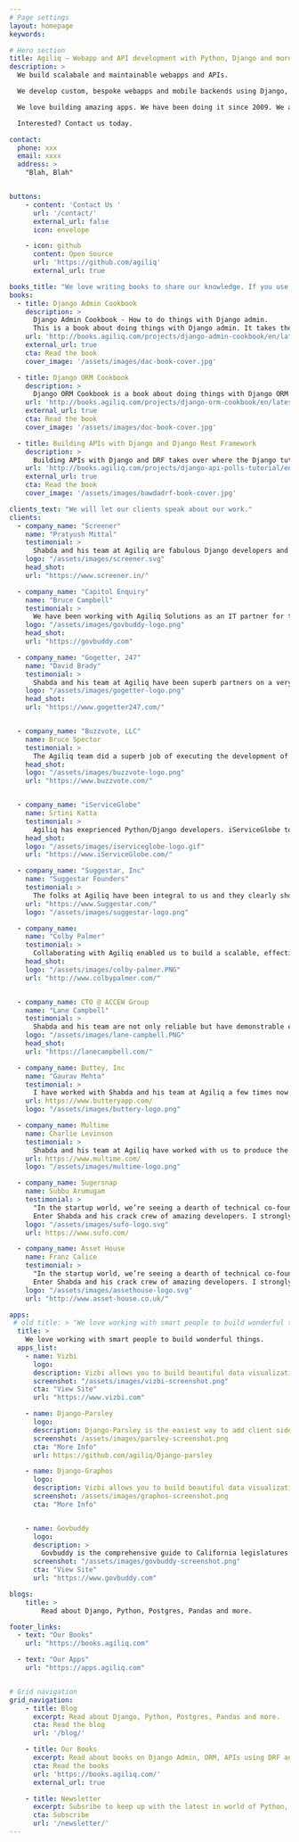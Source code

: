 ```yaml
---
# Page settings
layout: homepage
keywords:

# Hero section
title: Agiliq – Webapp and API development with Python, Django and more
description: >
  We build scalabale and maintainable webapps and APIs.

  We develop custom, bespoke webapps and mobile backends using Django, Python, Postgres, Angular and other modern tools.

  We love building amazing apps. We have been doing it since 2009. We are doing it right now, and we can do it for you.

  Interested? Contact us today.

contact:
  phone: xxx
  email: xxxx
  address: >
    "Blah, Blah"


buttons:
    - content: 'Contact Us '
      url: '/contact/'
      external_url: false
      icon: envelope

    - icon: github
      content: Open Source
      url: 'https://github.com/agiliq'
      external_url: true

books_title: "We love writing books to share our knowledge. If you use Django, these are a must read."
books:
  - title: Django Admin Cookbook
    description: >
      Django Admin Cookbook - How to do things with Django admin.
      This is a book about doing things with Django admin. It takes the form of about forty questions and common tasks with Django admin we answer.
    url: 'http://books.agiliq.com/projects/django-admin-cookbook/en/latest/'
    external_url: true
    cta: Read the book
    cover_image: '/assets/images/dac-book-cover.jpg'

  - title: Django ORM Cookbook
    description: >
      Django ORM Cookbook is a book about doing things with Django ORM and Django models. Django is a “MTV” (Model-Template-View) framework – This book provides a deep dive into the M part.
    url: 'http://books.agiliq.com/projects/django-orm-cookbook/en/latest/'
    external_url: true
    cta: Read the book
    cover_image: '/assets/images/doc-book-cover.jpg'

  - title: Building APIs with Django and Django Rest Framework
    description: >
      Building APIs with Django and DRF takes over where the Django tutorials stop. In the Django tutorials, you built a regular Django polls app. We will rebuild an API for a similar app.
    url: 'http://books.agiliq.com/projects/django-api-polls-tutorial/en/latest/'
    external_url: true
    cta: Read the book
    cover_image: '/assets/images/bawdadrf-book-cover.jpg'

clients_text: "We will let our clients speak about our work."
clients:
  - company_name: "Screener"
    name: "Pratyush Mittal"
    testimonial: >
      Shabda and his team at Agiliq are fabulous Django developers and consultants. They are skilled and they spend a dedicated time on your project. They provide constant communication and feedback which keeps your project on track. Would highly recommend them.
    logo: "/assets/images/screener.svg"
    head_shot:
    url: "https://www.screener.in/"

  - company_name: "Capitol Enquiry"
    name: "Bruce Campbell"
    testimonial: >
      We have been working with Agiliq Solutions as an IT partner for the past year, and we are delighted with their performance. They are both extremely capable and extremely professional. When our goals and directions are unclear or when they see a better solution, they are quick to let us know. Then, once we have agreed on specifics and timing, they get it done within budget and on schedule. We look forward to continuing to work with them in the years to come.
    logo: "/assets/images/govbuddy-logo.png"
    head_shot:
    url: "https://govbuddy.com"

  - company_name: "Gogetter, 247"
    name: "David Brady"
    testimonial: >
      Shabda and his team at Agiliq have been superb partners on a very complicated django project featuring celery, redis, django templates, REST APIs, Stripe integration, push notifications, and more. Shabda is easy to work with and he has made excellent recommendations on how to solve different problems from both a process and technology perspectives. I have been extremely impressed with the technical proficiency, teamwork, and communication from Shabda and his team. I look forward to a long relationship with Shabda and Agiliq.
    logo: "/assets/images/gogetter-logo.png"
    head_shot:
    url: "https://www.gogetter247.com/"


  - company_name: "Buzzvote, LLC"
    name: Bruce Spector
    testimonial: >
      The Agiliq team did a superb job of executing the development of the BuzzVote website on schedule and budget.
    head_shot:
    logo: "/assets/images/buzzvote-logo.png"
    url: "https://www.buzzvote.com/"


  - company_name: "iServiceGlobe"
    name: Srtini Katta
    testimonial: >
      Agiliq has exeprienced Python/Django developers. iServiceGlobe took the help of couple of Python/Django resources for an year. You can rely on Agiliq if you are looking for a reliable outsourcing partner to accomplish your projects within the budget
    head_shot:
    logo: "/assets/images/iserviceglobe-logo.gif"
    url: "https://www.iServiceGlobe.com/"

  - company_name: "Suggestar, Inc"
    name: "Suggestar Founders"
    testimonial: >
      The folks at Agiliq have been integral to us and they clearly show the same passion and drive for our product as we do. We are very proud to be working alongside a team of true experts who understand all aspects of our projects and execute with quality results.
    url: "https://www.Suggestar.com/"
    logo: "/assets/images/suggestar-logo.png"

  - company_name:
    name: "Colby Palmer"
    testimonial: >
      Collaborating with Agiliq enabled us to build a scalable, effective app and thanks to their good advice we managed to avoid some pitfalls that could have cost valuable hours later in the development process.
    head_shot:
    logo: "/assets/images/colby-palmer.PNG"
    url: "http://www.colbypalmer.com/"


  - company_name: CTO @ ACCEW Group
    name: "Lane Campbell"
    testimonial: >
      Shabda and his team are not only reliable but have demonstrable expertise with Django and Python unlike any other team I have worked with.  Shabda is also quite personable and wonderful to work with.
    logo: "/assets/images/lane-campbell.PNG"
    head_shot:
    url: "https://lanecampbell.com/"

  - company_name: Buttey, Inc
    name: "Gaurav Mehta"
    testimonial: >
      I have worked with Shabda and his team at Agiliq a few times now and couldn't have been more satisfied with the work. We used them for Python/Django requirements - they were thoroughly professional, hard working, responsive and very easy to communicate. I have already recommended Agiliq to others and will continue to work them in the future.
    url: https://www.butteryapp.com/
    logo: "/assets/images/buttery-logo.png"

  - company_name: Multime
    name: Charlie Levinson
    testimonial: >
      Shabda and his team at Agiliq have worked with us to produce the Multi Me version 2 platform. Development spanned over 10 months. Working with Aqiliq has been a real pleasure; communication and response time has been excellent, problem solving has been really good. Agiliq felt like part of our team and we intend to work with them in the future for new phases of development. Quality software development and speedy delivery does not have to cost the earth - I cannot recommend these guys enough!!!
    url: https://www.multime.com/
    logo: "/assets/images/multime-logo.png"

  - company_name: Sugersnap
    name: Subbu Arumugam
    testimonial: >
      "In the startup world, we’re seeing a dearth of technical co-founders in an environment where proving traction is required to raise capital and recruit talent. For non-technical founders, this presents an interesting conundrum. We need technical help to build our web and mobile technology products - but we can't find technical people.
      Enter Shabda and his crack crew of amazing developers. I strongly recommend that you hire him and his team to be your technical arm if you're a non-technical founder. He has helped us build our most successful app."
    logo: "/assets/images/sufo-logo.svg"
    url: https://www.sufo.com/

  - company_name: Asset House
    name: Franz Calice
    testimonial: >
      "In the startup world, we’re seeing a dearth of technical co-founders in an environment where proving traction is required to raise capital and recruit talent. For non-technical founders, this presents an interesting conundrum. We need technical help to build our web and mobile technology products - but we can't find technical people.
      Enter Shabda and his crack crew of amazing developers. I strongly recommend that you hire him and his team to be your technical arm if you're a non-technical founder. He has helped us build our most successful app."
    logo: "/assets/images/assethouse-logo.svg"
    url: "http://www.asset-house.co.uk/"

apps:
 # old title: > "We love working with smart people to build wonderful things. Some of these have been built for clients, and some are open sourced."
  title: >
    We love working with smart people to build wonderful things.
  apps_list:
    - name: Vizbi
      logo:
      description: Vizbi allows you to build beautiful data visualizations. Use a visual editor or code in Python or R.
      screenshot: "/assets/images/vizbi-screenshot.png"
      cta: "View Site"
      url: "https://www.vizbi.com"

    - name: Django-Parsley
      logo:
      description: Django-Parsley is the easiest way to add client side form validations to Django
      screenshot: /assets/images/parsley-screenshot.png
      cta: "More Info"
      url: https://github.com/agiliq/Django-parsley

    - name: Django-Graphos
      logo:
      description: Vizbi allows you to build beautiful data visualizations. Use a visual editor or code in Python or R.
      screenshot: /assets/images/graphos-screenshot.png
      cta: "More Info"


    - name: Govbuddy
      logo:
      description: >
        Govbuddy is the comprehensive guide to California legislatures. You can find detailed, up-to-date information on both California's state legislature and its state Congressional Delegation - all in one place.
      screenshot: "/assets/images/govbuddy-screenshot.png"
      cta: "View Site"
      url: "https://www.govbuddy.com"

blogs:
    title: >
        Read about Django, Python, Postgres, Pandas and more.

footer_links:
  - text: "Our Books"
    url: "https://books.agiliq.com"

  - text: "Our Apps"
    url: "https://apps.agiliq.com"


# Grid navigation
grid_navigation:
    - title: Blog
      excerpt: Read about Django, Python, Postgres, Pandas and more.
      cta: Read the blog
      url: '/blog/'

    - title: Our Books
      excerpt: Read about books on Django Admin, ORM, APIs using DRF and more.
      cta: Read the books
      url: 'https://books.agiliq.com/'
      external_url: true

    - title: Newsletter
      excerpt: Subsribe to keep up with the latest in world of Python, Django and data analytics. Get three python books right away.
      cta: Subscribe
      url: '/newsletter/'
---
```



